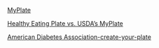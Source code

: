 [MyPlate](https://www.choosemyplate.gov/#slideshow-0)

[Healthy Eating Plate vs. USDA’s MyPlate](https://www.hsph.harvard.edu/nutritionsource/healthy-eating-plate-vs-usda-myplate/)

[American Diabetes Association-create-your-plate](http://www.diabetes.org/food-and-fitness/food/planning-meals/create-your-plate/)